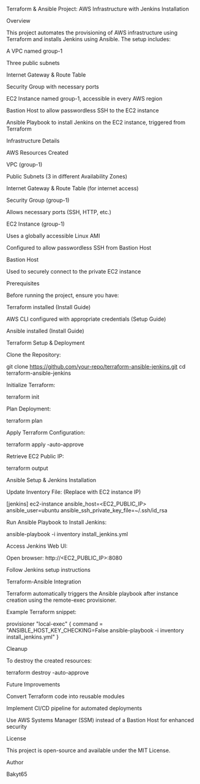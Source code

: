 Terraform & Ansible Project: AWS Infrastructure with Jenkins Installation

Overview

This project automates the provisioning of AWS infrastructure using Terraform and installs Jenkins using Ansible. The setup includes:

A VPC named group-1

Three public subnets

Internet Gateway & Route Table

Security Group with necessary ports

EC2 Instance named group-1, accessible in every AWS region

Bastion Host to allow passwordless SSH to the EC2 instance

Ansible Playbook to install Jenkins on the EC2 instance, triggered from Terraform

Infrastructure Details

AWS Resources Created

VPC (group-1)

Public Subnets (3 in different Availability Zones)

Internet Gateway & Route Table (for internet access)

Security Group (group-1)

Allows necessary ports (SSH, HTTP, etc.)

EC2 Instance (group-1)

Uses a globally accessible Linux AMI

Configured to allow passwordless SSH from Bastion Host

Bastion Host

Used to securely connect to the private EC2 instance

Prerequisites

Before running the project, ensure you have:

Terraform installed (Install Guide)

AWS CLI configured with appropriate credentials (Setup Guide)

Ansible installed (Install Guide)

Terraform Setup & Deployment

Clone the Repository:

git clone https://github.com/your-repo/terraform-ansible-jenkins.git cd terraform-ansible-jenkins

Initialize Terraform:

terraform init

Plan Deployment:

terraform plan

Apply Terraform Configuration:

terraform apply -auto-approve

Retrieve EC2 Public IP:

terraform output

Ansible Setup & Jenkins Installation

Update Inventory File: (Replace with EC2 instance IP)

[jenkins] ec2-instance ansible_host=<EC2_PUBLIC_IP> ansible_user=ubuntu ansible_ssh_private_key_file=~/.ssh/id_rsa

Run Ansible Playbook to Install Jenkins:

ansible-playbook -i inventory install_jenkins.yml

Access Jenkins Web UI:

Open browser: http://<EC2_PUBLIC_IP>:8080

Follow Jenkins setup instructions

Terraform-Ansible Integration

Terraform automatically triggers the Ansible playbook after instance creation using the remote-exec provisioner.

Example Terraform snippet:

provisioner "local-exec" { command = "ANSIBLE_HOST_KEY_CHECKING=False ansible-playbook -i inventory install_jenkins.yml" }

Cleanup

To destroy the created resources:

terraform destroy -auto-approve

Future Improvements

Convert Terraform code into reusable modules

Implement CI/CD pipeline for automated deployments

Use AWS Systems Manager (SSM) instead of a Bastion Host for enhanced security

License

This project is open-source and available under the MIT License.

Author

Bakyt65
